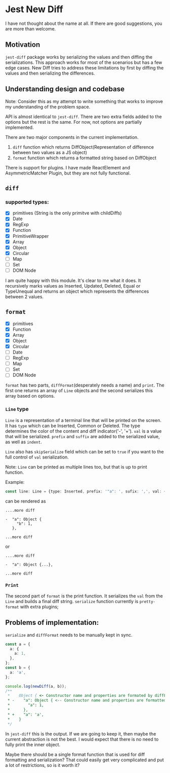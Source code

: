 # Jest New Diff

I have not thought about the name at all. If there are good suggestions, you are more than welcome.

## Motivation

`jest-diff` package works by serializing the values and then diffing the serializations. This approach works for most of the scenarios but has a few edge cases. New Diff tries to address these limitations by first by diffing the values and then serializing the differences.

## Understanding design and codebase

Note: Consider this as my attempt to write something that works to improve my understanding of the problem space.

API is almost identical to `jest-diff`. There are two extra fields added to the options but the rest is the same. For now, not options are partially implemented.

There are two major components in the current implementation.

1. `diff` function which returns DiffObject(Representation of difference between two values as a JS object)
2. `format` function which returns a formatted string based on DiffObject

There is support for plugins. I have made ReactElement and AsymmetricMatcher Plugin, but they are not fully functional.

## `diff`

### supported types:

- [x] primitives (String is the only primitve with childDiffs)
- [x] Date
- [x] RegExp
- [x] Function
- [x] PrimitiveWrapper
- [x] Array
- [x] Object
- [x] Circular
- [ ] Map
- [ ] Set
- [ ] DOM Node

I am quite happy with this module. It's clear to me what it does. It recursively marks values as Inserted, Updated, Deleted, Equal or TypeUnequal and returns an object which represents the differences between 2 values.

## `format`

- [x] primitives
- [x] Function
- [x] Array
- [x] Object
- [x] Circular
- [ ] Date
- [ ] RegExp
- [ ] Map
- [ ] Set
- [ ] DOM Node

`format` has two parts, `diffFormat`(desperately needs a name) and `print`. The first one returns an array of `Line` objects and the second serializes this array based on options.

### `Line` type

`Line` is a representation of a terminal line that will be printed on the screen. It has `type` which can be Inserted, Common or Deleted. The type determines the color of the content and diff indicator('-', '+'). `val` is a value that will be serialized. `prefix` and `suffix` are added to the serialized value, as well as `indent`.

`Line` also has `skipSerialize` field which can be set to `true` if you want to the full control of `val` serialization.

Note: `Line` can be printed as multiple lines too, but that is up to print function.

Example:

```ts
const line: Line = {type: Inserted, prefix: '"a": ', sufix: ',', val: {b: 1}};
```

can be rendered as

```
....more diff

-  "a": Object {
     "b": 1,
   },

...more diff
```

or

```
....more diff

-  "a": Object {...},

...more diff
```

### `Print`

The second part of `format` is the print function. It serializes the `val` from the `Line` and builds a final diff string. `serialize` function currently is `pretty-format` with extra plugins;

## Problems of implementation:

`serialize` and `diffFormat` needs to be manually kept in sync.

```ts
const a = {
  a: {
    a: 1,
  },
};
const b = {
  a: 'a',
};

console.log(newDiff(a, b));
/**
 *    Object { <- Constructor name and properties are formated by diffFormat
 * -    "a": Object { <-- Constructor name and properties are formatted by serialize
 *        "a": 1,
 *      },
 * +    "a": 'a',
 *    }
 */
```

In `jest-diff` this is the output. If we are going to keep it, then maybe the current abstraction is not the best. I would expect that there is no need to fully print the inner object.

Maybe there should be a single format function that is used for diff formatting and serialization? That could easily get very complicated and put a lot of restrictions, so is it worth it?
